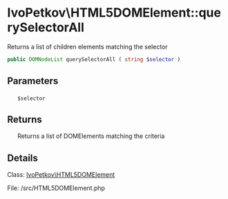 # IvoPetkov\HTML5DOMElement::querySelectorAll

Returns a list of children elements matching the selector

```php
public DOMNodeList querySelectorAll ( string $selector )
```

## Parameters

&nbsp;&nbsp;&nbsp;&nbsp;&nbsp;&nbsp;`$selector`

## Returns

&nbsp;&nbsp;&nbsp;&nbsp;&nbsp;&nbsp;Returns a list of DOMElements matching the criteria

## Details

Class: [IvoPetkov\HTML5DOMElement](ivopetkov.html5domelement.class.md)

File: /src/HTML5DOMElement.php

